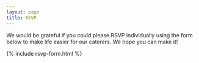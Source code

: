 ```yaml
---
layout: page
title: RSVP
---
```


We would be grateful if you could please RSVP individually using the form below to make life easier for our caterers. We hope you can make it!

{% include rsvp-form.html %}